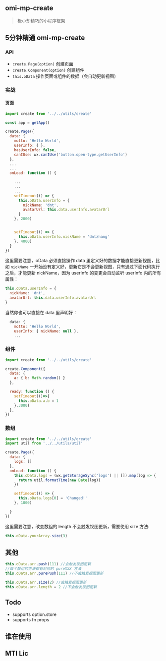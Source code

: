 ## omi-mp-create

> 极小却精巧的小程序框架

## 5分钟精通 omi-mp-create

### API

* `create.Page(option)`             创建页面
* `create.Component(option)`        创建组件
* `this.oData`                      操作页面或组件的数据（会自动更新视图）

### 实战

#### 页面

```js
import create from '../../utils/create'

const app = getApp()

create.Page({
  data: {
    motto: 'Hello World',
    userInfo: { },
    hasUserInfo: false,
    canIUse: wx.canIUse('button.open-type.getUserInfo')
  },
  ...
  ...
  onLoad: function () {

    ...
    ...
    ...
    setTimeout(() => {
      this.oData.userInfo = {
        nickName: 'dnt',
        avatarUrl: this.data.userInfo.avatarUrl
      }
    }, 2000)


    setTimeout(() => {
      this.oData.userInfo.nickName = 'dntzhang'
    }, 4000)
  }
})
```

这里需要注意，oData 必须直接操作 data 里定义好的数据才能直接更新视图，比如 `nickName` 一开始没有定义好，更新它是不会更新视图，只有通过下面代码执行之后，才能更新 nickName，因为 userInfo 的变更会自动监听 userInfo 内的所有属性：

```js
this.oData.userInfo = {
  nickName: 'dnt',
  avatarUrl: this.data.userInfo.avatarUrl
}
```

当然你也可以直接在 data 里声明好：

```js
  data: {
    motto: 'Hello World',
    userInfo: { nickName: null },
    ...
```

### 组件

```js
import create from '../../utils/create'

create.Component({
  data: {
    a: { b: Math.random() }
  },

  ready: function () {
    setTimeout(()=>{
      this.oData.a.b = 1
    },3000)
  },
})
```

### 数组

```js
import create from '../../utils/create'
import util from '../../utils/util'

create.Page({
  data: {
    logs: []
  },
  onLoad: function () {
    this.oData.logs = (wx.getStorageSync('logs') || []).map(log => {
      return util.formatTime(new Date(log))
    })

    setTimeout(() => {
      this.oData.logs[0] = 'Changed!'
    }, 1000)

  }
})
```

这里需要注意，改变数组的 length 不会触发视图更新，需要使用 size 方法:

```js
this.oData.yourArray.size(3)
```

## 其他

```js
this.oData.arr.push(111) //会触发视图更新
//每个数组的方法都有对应的 pureXXX 方法
this.oData.arr.purePush(111) //不会触发视图更新

this.oData.arr.size(2) //会触发视图更新
this.oData.arr.length = 2 //不会触发视图更新

```


## Todo

* supports option.store 
* supports fn props

## 谁在使用


## MTI Lic
